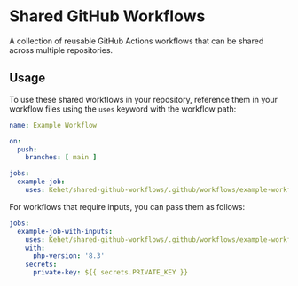 # Shared GitHub Workflows

A collection of reusable GitHub Actions workflows that can be shared across multiple repositories.

## Usage

To use these shared workflows in your repository, reference them in your workflow files using the `uses` keyword with the workflow path:

```yaml
name: Example Workflow

on:
  push:
    branches: [ main ]

jobs:
  example-job:
    uses: Kehet/shared-github-workflows/.github/workflows/example-workflow.yml@main
```

For workflows that require inputs, you can pass them as follows:

```yaml
jobs:
  example-job-with-inputs:
    uses: Kehet/shared-github-workflows/.github/workflows/example-workflow-with-inputs.yml@main
    with:
      php-version: '8.3'
    secrets:
      private-key: ${{ secrets.PRIVATE_KEY }}
```
